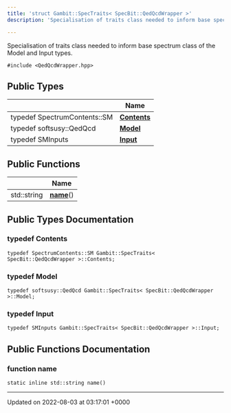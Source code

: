 ```yaml
---
title: 'struct Gambit::SpecTraits< SpecBit::QedQcdWrapper >'
description: 'Specialisation of traits class needed to inform base spectrum class of the Model and Input types. '

---
```









Specialisation of traits class needed to inform base spectrum class of the Model and Input types. 


`#include <QedQcdWrapper.hpp>`

## Public Types

|                | Name           |
| -------------- | -------------- |
| typedef SpectrumContents::SM | **[Contents](/documentation/code/colliderbit_development/classes/structgambit_1_1spectraits_3_01specbit_1_1qedqcdwrapper_01_4/#typedef-contents)**  |
| typedef softsusy::QedQcd | **[Model](/documentation/code/colliderbit_development/classes/structgambit_1_1spectraits_3_01specbit_1_1qedqcdwrapper_01_4/#typedef-model)**  |
| typedef SMInputs | **[Input](/documentation/code/colliderbit_development/classes/structgambit_1_1spectraits_3_01specbit_1_1qedqcdwrapper_01_4/#typedef-input)**  |

## Public Functions

|                | Name           |
| -------------- | -------------- |
| std::string | **[name](/documentation/code/colliderbit_development/classes/structgambit_1_1spectraits_3_01specbit_1_1qedqcdwrapper_01_4/#function-name)**() |

## Public Types Documentation

### typedef Contents

```
typedef SpectrumContents::SM Gambit::SpecTraits< SpecBit::QedQcdWrapper >::Contents;
```


### typedef Model

```
typedef softsusy::QedQcd Gambit::SpecTraits< SpecBit::QedQcdWrapper >::Model;
```


### typedef Input

```
typedef SMInputs Gambit::SpecTraits< SpecBit::QedQcdWrapper >::Input;
```


## Public Functions Documentation

### function name

```
static inline std::string name()
```


-------------------------------

Updated on 2022-08-03 at 03:17:01 +0000